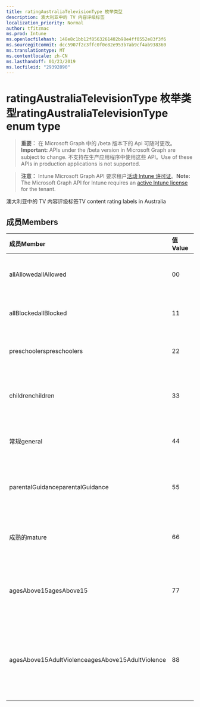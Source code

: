 ```yaml
---
title: ratingAustraliaTelevisionType 枚举类型
description: 澳大利亚中的 TV 内容评级标签
localization_priority: Normal
author: tfitzmac
ms.prod: Intune
ms.openlocfilehash: 148e8c1bb12f8563261402b98e4ff0552e83f3f6
ms.sourcegitcommit: dcc5907f2c3ffc0f0e82e953b7ab9cf4ab938360
ms.translationtype: MT
ms.contentlocale: zh-CN
ms.lasthandoff: 01/23/2019
ms.locfileid: "29392890"
---
```

# <a name="ratingaustraliatelevisiontype-enum-type"></a><span data-ttu-id="09c37-103">ratingAustraliaTelevisionType 枚举类型</span><span class="sxs-lookup"><span data-stu-id="09c37-103">ratingAustraliaTelevisionType enum type</span></span>

> <span data-ttu-id="09c37-104">**重要：** 在 Microsoft Graph 中的 /beta 版本下的 Api 可随时更改。</span><span class="sxs-lookup"><span data-stu-id="09c37-104">**Important:** APIs under the /beta version in Microsoft Graph are subject to change.</span></span> <span data-ttu-id="09c37-105">不支持在生产应用程序中使用这些 API。</span><span class="sxs-lookup"><span data-stu-id="09c37-105">Use of these APIs in production applications is not supported.</span></span>

> <span data-ttu-id="09c37-106">**注意：** Intune Microsoft Graph API 要求租户[活动 Intune 许可证](https://go.microsoft.com/fwlink/?linkid=839381)。</span><span class="sxs-lookup"><span data-stu-id="09c37-106">**Note:** The Microsoft Graph API for Intune requires an [active Intune license](https://go.microsoft.com/fwlink/?linkid=839381) for the tenant.</span></span>

<span data-ttu-id="09c37-107">澳大利亚中的 TV 内容评级标签</span><span class="sxs-lookup"><span data-stu-id="09c37-107">TV content rating labels in Australia</span></span>

## <a name="members"></a><span data-ttu-id="09c37-108">成员</span><span class="sxs-lookup"><span data-stu-id="09c37-108">Members</span></span>
|<span data-ttu-id="09c37-109">成员</span><span class="sxs-lookup"><span data-stu-id="09c37-109">Member</span></span>|<span data-ttu-id="09c37-110">值</span><span class="sxs-lookup"><span data-stu-id="09c37-110">Value</span></span>|<span data-ttu-id="09c37-111">说明</span><span class="sxs-lookup"><span data-stu-id="09c37-111">Description</span></span>|
|:---|:---|:---|
|<span data-ttu-id="09c37-112">allAllowed</span><span class="sxs-lookup"><span data-stu-id="09c37-112">allAllowed</span></span>|<span data-ttu-id="09c37-113">0</span><span class="sxs-lookup"><span data-stu-id="09c37-113">0</span></span>|<span data-ttu-id="09c37-114">默认值，允许所有 TV 都显示内容</span><span class="sxs-lookup"><span data-stu-id="09c37-114">Default value, allow all TV shows content</span></span>|
|<span data-ttu-id="09c37-115">allBlocked</span><span class="sxs-lookup"><span data-stu-id="09c37-115">allBlocked</span></span>|<span data-ttu-id="09c37-116">1</span><span class="sxs-lookup"><span data-stu-id="09c37-116">1</span></span>|<span data-ttu-id="09c37-117">不允许任何电视显示内容</span><span class="sxs-lookup"><span data-stu-id="09c37-117">Do not allow any TV shows content</span></span>|
|<span data-ttu-id="09c37-118">preschoolers</span><span class="sxs-lookup"><span data-stu-id="09c37-118">preschoolers</span></span>|<span data-ttu-id="09c37-119">2</span><span class="sxs-lookup"><span data-stu-id="09c37-119">2</span></span>|<span data-ttu-id="09c37-120">P 分类供 preschoolers</span><span class="sxs-lookup"><span data-stu-id="09c37-120">The P classification is intended for preschoolers</span></span>|
|<span data-ttu-id="09c37-121">children</span><span class="sxs-lookup"><span data-stu-id="09c37-121">children</span></span>|<span data-ttu-id="09c37-122">3</span><span class="sxs-lookup"><span data-stu-id="09c37-122">3</span></span>|<span data-ttu-id="09c37-123">C 分类供子级下 14</span><span class="sxs-lookup"><span data-stu-id="09c37-123">The C classification is intended for children under 14</span></span>|
|<span data-ttu-id="09c37-124">常规</span><span class="sxs-lookup"><span data-stu-id="09c37-124">general</span></span>|<span data-ttu-id="09c37-125">4</span><span class="sxs-lookup"><span data-stu-id="09c37-125">4</span></span>|<span data-ttu-id="09c37-126">G 分类是适用于所有岁</span><span class="sxs-lookup"><span data-stu-id="09c37-126">The G classification is suitable for all ages</span></span>|
|<span data-ttu-id="09c37-127">parentalGuidance</span><span class="sxs-lookup"><span data-stu-id="09c37-127">parentalGuidance</span></span>|<span data-ttu-id="09c37-128">5</span><span class="sxs-lookup"><span data-stu-id="09c37-128">5</span></span>|<span data-ttu-id="09c37-129">PG 分类建议为年轻的查看者</span><span class="sxs-lookup"><span data-stu-id="09c37-129">The PG classification is recommended for young viewers</span></span>|
|<span data-ttu-id="09c37-130">成熟的</span><span class="sxs-lookup"><span data-stu-id="09c37-130">mature</span></span>|<span data-ttu-id="09c37-131">6</span><span class="sxs-lookup"><span data-stu-id="09c37-131">6</span></span>|<span data-ttu-id="09c37-132">M 分类建议为查看者超过 15</span><span class="sxs-lookup"><span data-stu-id="09c37-132">The M classification is recommended for viewers over 15</span></span>|
|<span data-ttu-id="09c37-133">agesAbove15</span><span class="sxs-lookup"><span data-stu-id="09c37-133">agesAbove15</span></span>|<span data-ttu-id="09c37-134">7</span><span class="sxs-lookup"><span data-stu-id="09c37-134">7</span></span>|<span data-ttu-id="09c37-135">MA15 + 分类不适用于查看在 15</span><span class="sxs-lookup"><span data-stu-id="09c37-135">The MA15+ classification is not suitable for viewers under 15</span></span>|
|<span data-ttu-id="09c37-136">agesAbove15AdultViolence</span><span class="sxs-lookup"><span data-stu-id="09c37-136">agesAbove15AdultViolence</span></span>|<span data-ttu-id="09c37-137">8</span><span class="sxs-lookup"><span data-stu-id="09c37-137">8</span></span>|<span data-ttu-id="09c37-138">AV15 + 分类不适合下 15，成人暴力特有的查看者</span><span class="sxs-lookup"><span data-stu-id="09c37-138">The AV15+ classification is not suitable for viewers under 15, adult violence-specific</span></span>|




